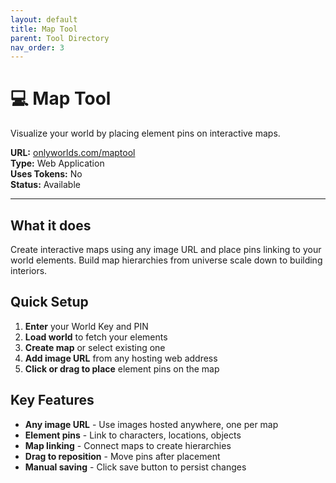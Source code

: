 ```yaml
---
layout: default
title: Map Tool
parent: Tool Directory
nav_order: 3
---
```


# 💻 Map Tool

Visualize your world by placing element pins on interactive maps.

**URL:** [onlyworlds.com/maptool](https://onlyworlds.com/maptool)  
**Type:** Web Application  
**Uses Tokens:** No  
**Status:** Available

---

## What it does

Create interactive maps using any image URL and place pins linking to your world elements. Build map hierarchies from universe scale down to building interiors.

## Quick Setup

1. **Enter** your World Key and PIN
2. **Load world** to fetch your elements
3. **Create map** or select existing one
4. **Add image URL** from any hosting web address
5. **Click or drag to place** element pins on the map

## Key Features

- **Any image URL** - Use images hosted anywhere, one per map
- **Element pins** - Link to characters, locations, objects
- **Map linking** - Connect maps to create hierarchies
- **Drag to reposition** - Move pins after placement 
- **Manual saving** - Click save button to persist changes

 
 